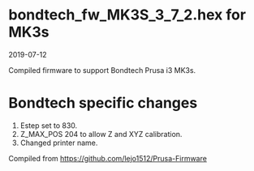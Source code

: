 
# bondtech_fw_MK3S_3_7_2.hex for MK3s

2019-07-12

Compiled firmware to support Bondtech Prusa i3 MK3s. 

# Bondtech specific changes
1. Estep set to 830.
2. Z_MAX_POS 204 to allow Z and XYZ calibration.
3. Changed printer name.

Compiled from https://github.com/lejo1512/Prusa-Firmware
